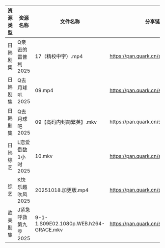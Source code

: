 | 资源类型 | 资源名称         | 文件名称                                  | 分享链接                                | 更新时间                |
| ---- | ------------ | ------------------------------------- | ----------------------------------- | ------------------- |
| 日韩剧集 | Q亲密的雷普利2025  | 17（精校中字）.mp4                          | https://pan.quark.cn/s/8cb9fd7634af | 2025-10-18 12:24:02 |
| 日韩剧集 | Q去月球吧2025    | 09.mp4                                | https://pan.quark.cn/s/a1632c441381 | 2025-10-18 12:24:22 |
| 日韩剧集 | Q去月球吧2025    | 09【高码内封简繁英】.mkv                       | https://pan.quark.cn/s/a1632c441381 | 2025-10-18 12:24:17 |
| 日韩综艺 | L恋爱倒数1小时2025 | 10.mkv                                | https://pan.quark.cn/s/8e32fe75dba6 | 2025-10-18 12:31:05 |
| 综艺   | K快乐趣吹风2025   | 20251018.加更版.mp4                      | https://pan.quark.cn/s/2e73ee655d53 | 2025-10-18 12:30:47 |
| 欧美剧集 | J紧急呼救第九季2025 | 9-1-1.S09E02.1080p.WEB.h264-GRACE.mkv | https://pan.quark.cn/s/434ae231f0c8 | 2025-10-18 01:21:51 |
